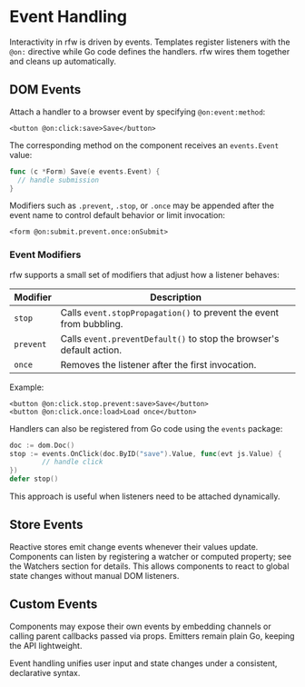# Event Handling

Interactivity in rfw is driven by events. Templates register listeners with the `@on:` directive while Go code defines the handlers. rfw wires them together and cleans up automatically.

## DOM Events

Attach a handler to a browser event by specifying `@on:event:method`:

```rtml
<button @on:click:save>Save</button>
```

The corresponding method on the component receives an `events.Event` value:

```go
func (c *Form) Save(e events.Event) {
  // handle submission
}
```

Modifiers such as `.prevent`, `.stop`, or `.once` may be appended after the event name to control default behavior or limit invocation:

```rtml
<form @on:submit.prevent.once:onSubmit>
```

### Event Modifiers

rfw supports a small set of modifiers that adjust how a listener behaves:

| Modifier | Description |
|----------|-------------|
| `stop` | Calls `event.stopPropagation()` to prevent the event from bubbling. |
| `prevent` | Calls `event.preventDefault()` to stop the browser's default action. |
| `once` | Removes the listener after the first invocation. |

Example:

```rtml
<button @on:click.stop.prevent:save>Save</button>
<button @on:click.once:load>Load once</button>
```

Handlers can also be registered from Go code using the `events` package:

```go
doc := dom.Doc()
stop := events.OnClick(doc.ByID("save").Value, func(evt js.Value) {
        // handle click
})
defer stop()
```

This approach is useful when listeners need to be attached dynamically.

## Store Events

Reactive stores emit change events whenever their values update. Components can listen by registering a watcher or computed property; see the Watchers section for details. This allows components to react to global state changes without manual DOM listeners.

## Custom Events

Components may expose their own events by embedding channels or calling parent callbacks passed via props. Emitters remain plain Go, keeping the API lightweight.

Event handling unifies user input and state changes under a consistent, declarative syntax.
